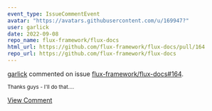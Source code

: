 ```yaml
---
event_type: IssueCommentEvent
avatar: "https://avatars.githubusercontent.com/u/169947?"
user: garlick
date: 2022-09-08
repo_name: flux-framework/flux-docs
html_url: https://github.com/flux-framework/flux-docs/pull/164
repo_url: https://github.com/flux-framework/flux-docs
---
```


<a href='https://github.com/garlick' target='_blank'>garlick</a> commented on issue <a href='https://github.com/flux-framework/flux-docs/pull/164' target='_blank'>flux-framework/flux-docs#164</a>.

<small>Thanks guys - I'll do that....</small>

<a href='https://github.com/flux-framework/flux-docs/pull/164' target='_blank'>View Comment</a>